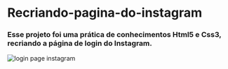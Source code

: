 # Recriando-pagina-do-instagram

### Esse projeto foi uma prática de conhecimentos Html5 e Css3, recriando a página de login do Instagram.

![login page instagram](https://user-images.githubusercontent.com/55600929/120233727-d4d4d680-c22c-11eb-9959-89acbb24c22a.png)
